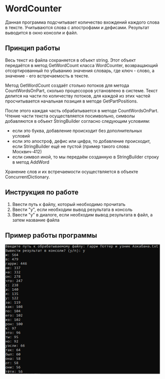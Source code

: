 # WordCounter
Данная программа подсчитывает количество вхождений каждого слова в тексте. Учитываются слова с апострофами и дефисами. Результат выводится в окно консоли и файл.

## Принцип работы
Весь текст из файла сохраняется в объект string. Этот объект передаётся в метод GetWordCount класса WordCounter, возвращающий отсортированный по убыванию значения словарь, где ключ - слово, а значение - его встречаемость в тексте.

Метод GetWordCount создаёт столько потоков для метода CountWordsOnPart, сколько процессоров установлено в системе. Текст делится на части по количеству потоков, для каждой из этих частей просчитывается начальная позиция в методе GetPartPositions.

После этого каждая часть обрабатывается в методе CountWordsOnPart. Чтение части текста осуществляется посимвольно, символы добавляются в объект StringBuilder согласно следующим условиям:
* если это буква, добавление происходит без дополнительных условий
* если это апостроф, дефис или цифра, то добавление происходит, если StringBuilder ещё не пустой (пример такого слова: Москвич-412)
* если символ иной, то мы передаём созданную в StringBuilder строку в метод AddWord

Хранение слов и их встречаемости осуществляется в объекте ConcurrentDictionary.

## Инструкция по работе
1. Ввести путь к файлу, который необходимо прочитать
2. Ввести "y", если необходим вывод результата в консоль
3. Ввести "y" в диалоге, если необходим вывод результата в файл, а затем название файла
     
## Пример работы программы
![Слова из файла "Гарри Поттер и узник Азкабана.txt"](https://github.com/maxizenit/WordCounter/blob/main/Screenshots/ConsoleResult.png)
